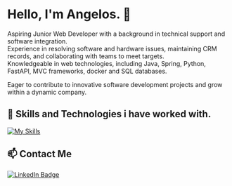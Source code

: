 # Hello, I'm Angelos. 🦑

Aspiring Junior Web Developer with a background in technical support and software integration.<br>
Experience in resolving software and hardware issues, maintaining CRM records, and collaborating with teams to meet targets.<br>
Knowledgeable in web technologies, including Java, Spring, Python, FastAPI, MVC frameworks, docker and SQL databases.

Eager to contribute to innovative software development projects and grow within a dynamic company.


## 🌱 Skills and Technologies i have worked with.


[![My Skills](https://skillicons.dev/icons?i=java,spring,py,fastapi,php,laravel,postgres,docker,html,css,tailwind,js&perline=4)](https://skillicons.dev)


## 📫 Contact Me

 <div id="badges">
   <a href="https://www.linkedin.com/in/anggian/">
    <img src="https://img.shields.io/badge/anggian-blue?style=social&logo=linkedin&logoColor=blue" alt="LinkedIn Badge"/>
   </a>
</div>


<!---
AngelosGi/AngelosGi is a ✨ special ✨ repository because its `README.md` (this file) appears on your GitHub profile.
You can click the Preview link to take a look at your changes.
--->
